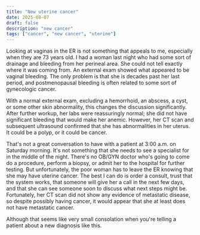 ```yaml
---
title: "New uterine cancer"
date: 2025-08-07
draft: false
description: "new cancer"
tags: ["cancer", "new cancer", "uterine"]
---
```

Looking at vaginas in the ER is not something that appeals to me, especially when they are 73 years old. I had a woman last night who had some sort of drainage and bleeding from her perineal area. She could not tell exactly where it was coming from. An external exam showed what appeared to be vaginal bleeding. The only problem is that she is decades past her last period, and postmenopausal bleeding is often related to some sort of gynecologic cancer.

With a normal external exam, excluding a hemorrhoid, an abscess, a cyst, or some other skin abnormality, this changes the discussion significantly. After further workup, her labs were reassuringly normal; she did not have significant bleeding that would make her anemic. However, her CT scan and subsequent ultrasound confirmed that she has abnormalities in her uterus. It could be a polyp, or it could be cancer.

That's not a great conversation to have with a patient at 3:00 a.m. on Saturday morning. It's not something that she needs to see a specialist for in the middle of the night. There's no OB/GYN doctor who's going to come do a procedure, perform a biopsy, or admit her to the hospital for further testing. But unfortunately, the poor woman has to leave the ER knowing that she may have uterine cancer. The best I can do is order a consult, trust that the system works, that someone will give her a call in the next few days, and that she can see someone soon to discuss what next steps might be. Fortunately, her CT scan did not show any evidence of metastatic disease, so despite possibly having cancer, it would appear that she at least does not have metastatic cancer.

Although that seems like very small consolation when you're telling a patient about a new diagnosis like this.
